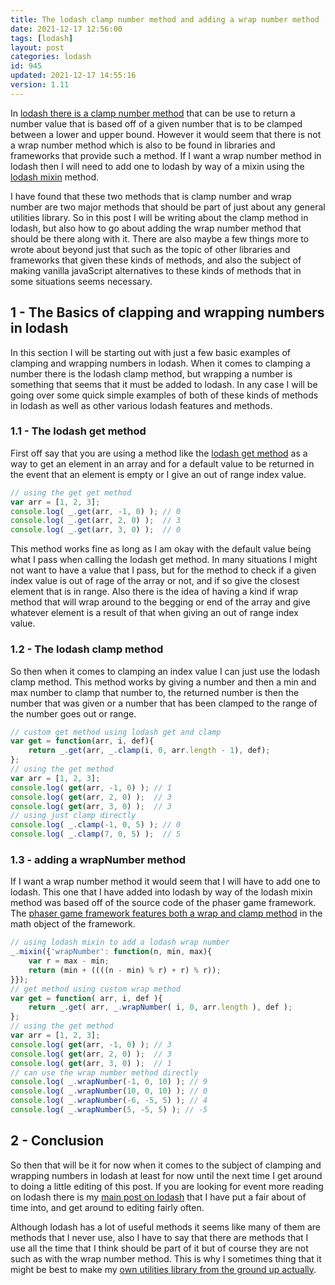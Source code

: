 ```yaml
---
title: The lodash clamp number method and adding a wrap number method
date: 2021-12-17 12:56:00
tags: [lodash]
layout: post
categories: lodash
id: 945
updated: 2021-12-17 14:55:16
version: 1.11
---
```


In [lodash there is a clamp number method](https://lodash.com/docs/4.17.15#clamp) that can be use to return a number value that is based off of a given number that is to be clamped between a lower and upper bound. However it would seem that there is not a wrap number method which is also to be found in libraries and frameworks that provide such a method. If I want a wrap number method in lodash then I will need to add one to lodash by way of a mixin using the [lodash mixin](/2018/01/31/lodash_mixin/) method.

I have found that these two methods that is clamp number and wrap number are two major methods that should be part of just about any general utilities library. So in this post I will be writing about the clamp method in lodash, but also how to go about adding the wrap number method that should be there along with it. There are also maybe a few things more to wrote about beyond just that such as the topic of other libraries and frameworks that given these kinds of methods, and also the subject of making vanilla javaScript alternatives to these kinds of methods that in some situations seems necessary. 

<!-- more -->


## 1 - The Basics of clapping and wrapping numbers in lodash

In this section I will be starting out with just a few basic examples of clamping and wrapping numbers in lodash. When it comes to clamping a number there is the lodash clamp method, but wrapping a number is something that seems that it must be added to lodash. In any case I will be going over some quick simple examples of both of these kinds of methods in lodash as well as other various lodash features and methods.

### 1.1 - The lodash get method

First off say that you are using a method like the [lodash get method](/2018/09/24/lodash_get) as a way to get an element in an array and for a default value to be returned in the event that an element is empty or I give an out of range index value. 

```js
// using the get get method
var arr = [1, 2, 3];
console.log( _.get(arr, -1, 0) ); // 0
console.log( _.get(arr, 2, 0) );  // 3
console.log( _.get(arr, 3, 0) );  // 0
```

This method works fine as long as I am okay with the default value being what I pass when calling the lodash get method. In many situations I might not want to have a value that I pass, but for the method to check if a given index value is out of rage of the array or not, and if so give the closest element that is in range. Also there is the idea of having a kind if wrap method that will wrap around to the begging or end of the array and give whatever element is a result of that when giving an out of range index value.

### 1.2 - The lodash clamp method

So then when it comes to clamping an index value I can just use the lodash clamp method. This method works by giving a number and then a min and max number to clamp that number to, the returned number is then the number that was given or a number that has been clamped to the range of the number goes out or range.

```js
// custom get method using lodash get and clamp
var get = function(arr, i, def){
    return _.get(arr, _.clamp(i, 0, arr.length - 1), def);
};
// using the get method
var arr = [1, 2, 3];
console.log( get(arr, -1, 0) ); // 1
console.log( get(arr, 2, 0) );  // 3
console.log( get(arr, 3, 0) );  // 3
// using just clamp directly
console.log( _.clamp(-1, 0, 5) ); // 0
console.log( _.clamp(7, 0, 5) );  // 5
```

### 1.3 - adding a wrapNumber method

If I want a wrap number method it would seem that I will have to add one to lodash. This one that I have added into lodash by way of the lodash mixin method was based off of the source code of the phaser game framework. The [phaser game framework features both a wrap and clamp method](/2018/07/22/phaser-math-wrap-and-clamp/) in the math object of the framework.

```js
// using lodash mixin to add a lodash wrap number
_.mixin({'wrapNumber': function(n, min, max){
    var r = max - min;
    return (min + ((((n - min) % r) + r) % r));
}});
// get method using custom wrap method
var get = function( arr, i, def ){
    return _.get( arr, _.wrapNumber( i, 0, arr.length ), def );
};
// using the get method
var arr = [1, 2, 3];
console.log( get(arr, -1, 0) ); // 3
console.log( get(arr, 2, 0) );  // 3
console.log( get(arr, 3, 0) );  // 1
// can use the wrap number method directly
console.log( _.wrapNumber(-1, 0, 10) ); // 9
console.log( _.wrapNumber(10, 0, 10) ); // 0
console.log( _.wrapNumber(-6, -5, 5) ); // 4
console.log( _.wrapNumber(5, -5, 5) ); // -5
```


## 2 - Conclusion

So then that will be it for now when it comes to the subject of clamping and wrapping numbers in lodash at least for now until the next time I get around to doing a little editing of this post. If you are looking for event more reading on lodash there is my [main post on lodash](/2019/02/15/lodash/) that I have put a fair about of time into, and get around to editing fairly often.

Although lodash has a lot of useful methods it seems like many of them are methods that I never use, also I have to say that there are methods that I use all the time that I think should be part of it but of course they are not such as with the wrap number method. This is why I sometimes thing that it might be best to make my [own utilities library from the ground up actually](/2021/08/06/js-javascript-example-utils/).


